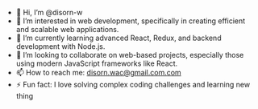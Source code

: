 - 👋 Hi, I’m @disorn-w
- 👀 I’m interested in web development, specifically in creating efficient and scalable web applications.
- 🌱 I’m currently learning advanced React, Redux, and backend development with Node.js.
- 💞️ I’m looking to collaborate on web-based projects, especially those using modern JavaScript frameworks like React.
- 📫 How to reach me: disorn.wac@gmail.com.com
- ⚡ Fun fact: I love solving complex coding challenges and learning new thing

<!---
disorn-w/disorn-w is a ✨ special ✨ repository because its `README.md` (this file) appears on your GitHub profile.
You can click the Preview link to take a look at your changes.
--->
